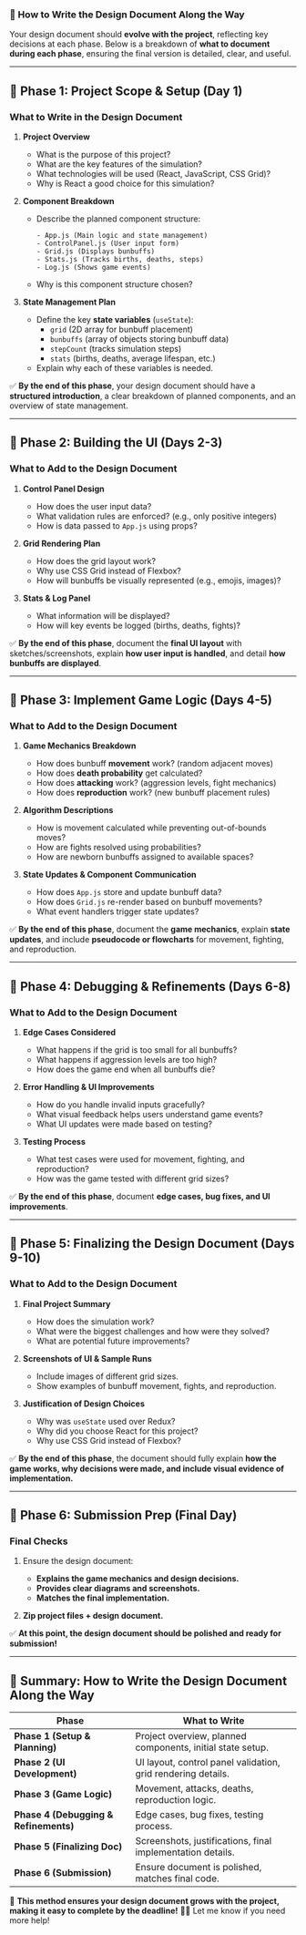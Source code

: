 ### **🔹 How to Write the Design Document Along the Way**
Your design document should **evolve with the project**, reflecting key decisions at each phase. Below is a breakdown of **what to document during each phase**, ensuring the final version is detailed, clear, and useful.

---

## **📌 Phase 1: Project Scope & Setup (Day 1)**
### **What to Write in the Design Document**
1. **Project Overview**  
   - What is the purpose of this project?
   - What are the key features of the simulation?
   - What technologies will be used (React, JavaScript, CSS Grid)?
   - Why is React a good choice for this simulation?

2. **Component Breakdown**  
   - Describe the planned component structure:
     ```
     - App.js (Main logic and state management)
     - ControlPanel.js (User input form)
     - Grid.js (Displays bunbuffs)
     - Stats.js (Tracks births, deaths, steps)
     - Log.js (Shows game events)
     ```
   - Why is this component structure chosen?

3. **State Management Plan**  
   - Define the key **state variables** (`useState`):
     - `grid` (2D array for bunbuff placement)
     - `bunbuffs` (array of objects storing bunbuff data)
     - `stepCount` (tracks simulation steps)
     - `stats` (births, deaths, average lifespan, etc.)
   - Explain why each of these variables is needed.

✅ **By the end of this phase**, your design document should have a **structured introduction**, a clear breakdown of planned components, and an overview of state management.

---

## **📌 Phase 2: Building the UI (Days 2-3)**
### **What to Add to the Design Document**
1. **Control Panel Design**  
   - How does the user input data?
   - What validation rules are enforced? (e.g., only positive integers)
   - How is data passed to `App.js` using props?

2. **Grid Rendering Plan**  
   - How does the grid layout work?
   - Why use CSS Grid instead of Flexbox?
   - How will bunbuffs be visually represented (e.g., emojis, images)?

3. **Stats & Log Panel**  
   - What information will be displayed?
   - How will key events be logged (births, deaths, fights)?

✅ **By the end of this phase**, document the **final UI layout** with sketches/screenshots, explain **how user input is handled**, and detail **how bunbuffs are displayed**.

---

## **📌 Phase 3: Implement Game Logic (Days 4-5)**
### **What to Add to the Design Document**
1. **Game Mechanics Breakdown**
   - How does bunbuff **movement** work? (random adjacent moves)
   - How does **death probability** get calculated?
   - How does **attacking** work? (aggression levels, fight mechanics)
   - How does **reproduction** work? (new bunbuff placement rules)

2. **Algorithm Descriptions**  
   - How is movement calculated while preventing out-of-bounds moves?
   - How are fights resolved using probabilities?
   - How are newborn bunbuffs assigned to available spaces?

3. **State Updates & Component Communication**
   - How does `App.js` store and update bunbuff data?
   - How does `Grid.js` re-render based on bunbuff movements?
   - What event handlers trigger state updates?

✅ **By the end of this phase**, document the **game mechanics**, explain **state updates**, and include **pseudocode or flowcharts** for movement, fighting, and reproduction.

---

## **📌 Phase 4: Debugging & Refinements (Days 6-8)**
### **What to Add to the Design Document**
1. **Edge Cases Considered**  
   - What happens if the grid is too small for all bunbuffs?
   - What happens if aggression levels are too high?
   - How does the game end when all bunbuffs die?

2. **Error Handling & UI Improvements**  
   - How do you handle invalid inputs gracefully?
   - What visual feedback helps users understand game events?
   - What UI updates were made based on testing?

3. **Testing Process**  
   - What test cases were used for movement, fighting, and reproduction?
   - How was the game tested with different grid sizes?

✅ **By the end of this phase**, document **edge cases, bug fixes, and UI improvements**.

---

## **📌 Phase 5: Finalizing the Design Document (Days 9-10)**
### **What to Add to the Design Document**
1. **Final Project Summary**
   - How does the simulation work?
   - What were the biggest challenges and how were they solved?
   - What are potential future improvements?

2. **Screenshots of UI & Sample Runs**
   - Include images of different grid sizes.
   - Show examples of bunbuff movement, fights, and reproduction.

3. **Justification of Design Choices**
   - Why was `useState` used over Redux?
   - Why did you choose React for this project?
   - Why use CSS Grid instead of Flexbox?

✅ **By the end of this phase**, the document should fully explain **how the game works, why decisions were made, and include visual evidence of implementation.**

---

## **📌 Phase 6: Submission Prep (Final Day)**
### **Final Checks**
1. Ensure the design document:
   - **Explains the game mechanics and design decisions.**
   - **Provides clear diagrams and screenshots.**
   - **Matches the final implementation.**

2. **Zip project files + design document.**

✅ **At this point, the design document should be polished and ready for submission!**

---

## **🚀 Summary: How to Write the Design Document Along the Way**
| **Phase** | **What to Write** |
|-----------|------------------|
| **Phase 1 (Setup & Planning)** | Project overview, planned components, initial state setup. |
| **Phase 2 (UI Development)** | UI layout, control panel validation, grid rendering details. |
| **Phase 3 (Game Logic)** | Movement, attacks, deaths, reproduction logic. |
| **Phase 4 (Debugging & Refinements)** | Edge cases, bug fixes, testing process. |
| **Phase 5 (Finalizing Doc)** | Screenshots, justifications, final implementation details. |
| **Phase 6 (Submission)** | Ensure document is polished, matches final code. |

🚀 **This method ensures your design document grows with the project, making it easy to complete by the deadline!** 🎯🔥 Let me know if you need more help!